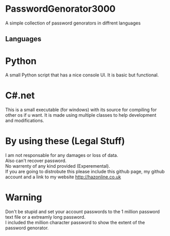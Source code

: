 # PasswordGenorator3000
A simple collection of password genorators in diffrent languages
## Languages
# Python
A small Python script that has a nice console UI. It is basic but functional.
# C#.net
This is a small executable (for windows) with its source for compiling for other os if u want. It is made using multiple classes to help development and modifications.
# By using these (Legal Stuff)
I am not responsable for any damages or loss of data.<br/>
Also can't recover password.<br/>
No warrenty of any kind provided (Experemental).<br/>
If you are going to distrobute this please include this github page, my github account and a link to my website <a href="http://hazonline.co.uk">http://hazonline.co.uk</a>
# Warning
Don't be stupid and set your account passwords to the 1 million password text file or a extreamly long password.<br/>
I included the million character password to show the extent of the password genorator.


